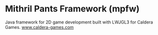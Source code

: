 # Mithril Pants Framework (mpfw)
Java framework for 2D game development built with LWJGL3 for Caldera Games.
www.caldera-games.com
